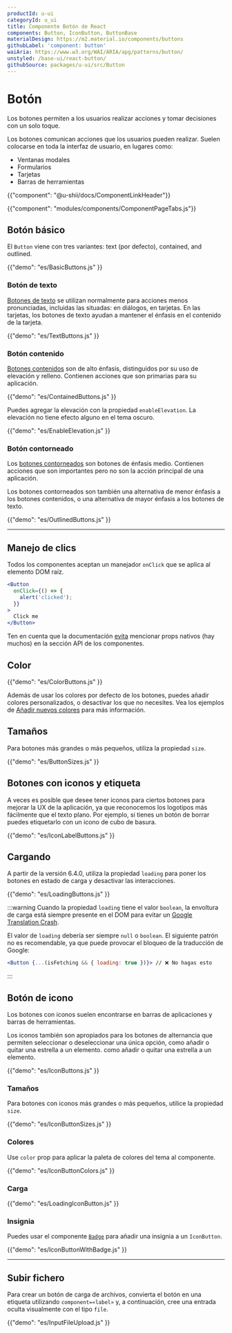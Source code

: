 ```yaml
---
productId: u-ui
categoryId: u_ui
title: Componente Botón de React
components: Button, IconButton, ButtonBase
materialDesign: https://m2.material.io/components/buttons
githubLabel: 'component: button'
waiAria: https://www.w3.org/WAI/ARIA/apg/patterns/button/
unstyled: /base-ui/react-button/
githubSource: packages/u-ui/src/Button
---
```


# Botón

<p class="description">Los botones permiten a los usuarios realizar acciones y tomar decisiones con un solo toque.</p>

Los botones comunican acciones que los usuarios pueden realizar. Suelen colocarse en toda la interfaz de usuario, en lugares como:

- Ventanas modales
- Formularios
- Tarjetas
- Barras de herramientas

{{"component": "@u-shii/docs/ComponentLinkHeader"}}

{{"component": "modules/components/ComponentPageTabs.js"}}

## Botón básico

El `Button` viene con tres variantes: text (por defecto), contained, and outlined.

{{"demo": "es/BasicButtons.js" }}

### Botón de texto

[Botones de texto](https://m2.material.io/components/buttons#text-button)
se utilizan normalmente para acciones menos pronunciadas, incluidas las situadas: en diálogos, en tarjetas.
En las tarjetas, los botones de texto ayudan a mantener el énfasis en el contenido de la tarjeta.

{{"demo": "es/TextButtons.js" }}

### Botón contenido

[Botones contenidos](https://m2.material.io/components/buttons#contained-button)
son de alto énfasis, distinguidos por su uso de elevación y relleno.
Contienen acciones que son primarias para su aplicación.

{{"demo": "es/ContainedButtons.js" }}

Puedes agregar la elevación con la propiedad `enableElevation`.
La elevación no tiene efecto alguno en el tema oscuro.

{{"demo": "es/EnableElevation.js" }}

### Botón contorneado

Los [botones contorneados](https://m2.material.io/components/buttons#outlined-button) son botones de énfasis medio.
Contienen acciones que son importantes pero no son la acción principal de una aplicación.

Los botones contorneados son también una alternativa de menor énfasis a los botones contenidos,
o una alternativa de mayor énfasis a los botones de texto.

{{"demo": "es/OutlinedButtons.js" }}

***

## Manejo de clics

Todos los componentes aceptan un manejador `onClick` que se aplica al elemento DOM raíz.

```jsx
<Button
  onClick={() => {
    alert('clicked');
  }}
>
  Click me
</Button>
```

Ten en cuenta que la documentación [evita](/u-ui/guides/api/#native-properties) mencionar props nativos (hay muchos) en la sección API de los componentes.

## Color

{{"demo": "es/ColorButtons.js" }}

Además de usar los colores por defecto de los botones, puedes añadir colores personalizados, o desactivar los que no necesites. Vea los ejemplos de [Añadir nuevos colores](/u-ui/customization/palette/#custom-colors) para más información.

## Tamaños

Para botones más grandes o más pequeños, utiliza la propiedad `size`.

{{"demo": "es/ButtonSizes.js" }}

## Botones con iconos y etiqueta

A veces es posible que desee tener iconos para ciertos botones para mejorar la UX de la aplicación, ya que reconocemos los logotipos más fácilmente que el texto plano. Por ejemplo, si tienes un botón de borrar puedes etiquetarlo con un icono de cubo de basura.

{{"demo": "es/IconLabelButtons.js" }}

## Cargando

A partir de la versión 6.4.0, utiliza la propiedad `loading` para poner los botones en estado de carga y desactivar las interacciones.

{{"demo": "es/LoadingButtons.js" }}

:::warning
Cuando la propiedad `loading` tiene el valor `boolean`, la envoltura de carga está siempre presente en el DOM para evitar un [Google Translation Crash](https://github.com/mui/material-ui/issues/27853).

El valor de `loading` debería ser siempre `null` o `boolean`. El siguiente patrón no es recomendable, ya que puede provocar el bloqueo de la traducción de Google:

```jsx
<Button {...(isFetching && { loading: true })}> // ❌ No hagas esto
```

:::

## Botón de icono

Los botones con iconos suelen encontrarse en barras de aplicaciones y barras de herramientas.

Los iconos también son apropiados para los botones de alternancia que permiten seleccionar o deseleccionar una única opción, como añadir o quitar una estrella a un elemento.
como añadir o quitar una estrella a un elemento.

{{"demo": "es/IconButtons.js" }}

### Tamaños

Para botones con iconos más grandes o más pequeños, utilice la propiedad `size`.

{{"demo": "es/IconButtonSizes.js" }}

### Colores

Use `color` prop para aplicar la paleta de colores del tema al componente.

{{"demo": "es/IconButtonColors.js" }}

### Carga

{{"demo": "es/LoadingIconButton.js" }}

### Insignia

Puedes usar el componente [`Badge`](/u-ui/react-badge/) para añadir una insignia a un `IconButton`.

{{"demo": "es/IconButtonWithBadge.js" }}

***

## Subir fichero

Para crear un botón de carga de archivos, convierta el botón en una etiqueta utilizando `component=«label»` y, a continuación, cree una entrada oculta visualmente con el tipo `file`.

{{"demo": "es/InputFileUpload.js" }}